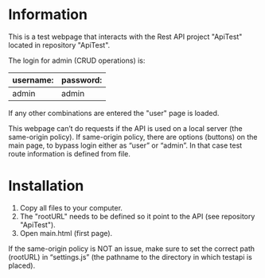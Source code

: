 # Information
This is a test webpage that interacts with the Rest API project "ApiTest" located in repository "ApiTest".

The login for admin (CRUD operations) is:

|username:| password:|
|---|---|
|admin| admin|

If any other combinations are entered the "user" page is loaded.

This webpage can’t do requests if the API is used on a local server (the same-origin policy). 
If same-origin policy, there are options (buttons) on the main page, to bypass login either as “user” or “admin”. In that case test route information is defined from file.

# Installation
1. Copy all files to your computer.
2. The "rootURL" needs to be defined so it point to the API (see repository "ApiTest").
3. Open main.html (first page).

If the same-origin policy is NOT an issue, make sure to set the correct path (rootURL) in “settings.js” (the pathname to the directory in which testapi is placed).
